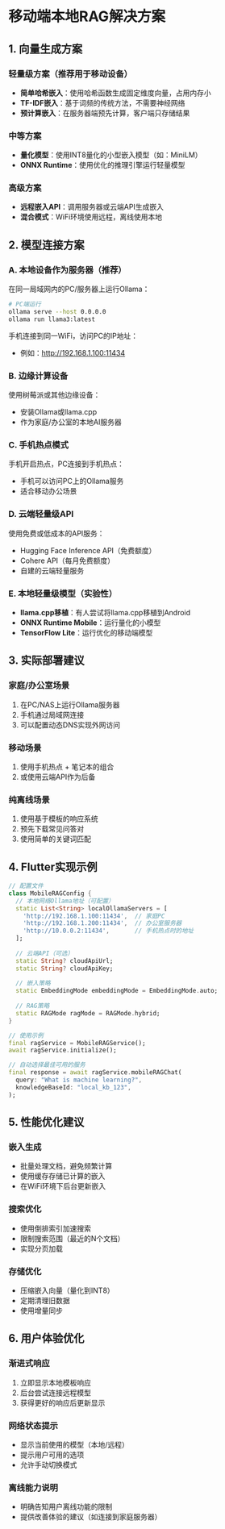 # 移动端本地RAG解决方案

## 1. 向量生成方案

### 轻量级方案（推荐用于移动设备）
- **简单哈希嵌入**：使用哈希函数生成固定维度向量，占用内存小
- **TF-IDF嵌入**：基于词频的传统方法，不需要神经网络
- **预计算嵌入**：在服务器端预先计算，客户端只存储结果

### 中等方案
- **量化模型**：使用INT8量化的小型嵌入模型（如：MiniLM）
- **ONNX Runtime**：使用优化的推理引擎运行轻量模型

### 高级方案
- **远程嵌入API**：调用服务器或云端API生成嵌入
- **混合模式**：WiFi环境使用远程，离线使用本地

## 2. 模型连接方案

### A. 本地设备作为服务器（推荐）
在同一局域网内的PC/服务器上运行Ollama：
```bash
# PC端运行
ollama serve --host 0.0.0.0
ollama run llama3:latest
```

手机连接到同一WiFi，访问PC的IP地址：
- 例如：http://192.168.1.100:11434

### B. 边缘计算设备
使用树莓派或其他边缘设备：
- 安装Ollama或llama.cpp
- 作为家庭/办公室的本地AI服务器

### C. 手机热点模式
手机开启热点，PC连接到手机热点：
- 手机可以访问PC上的Ollama服务
- 适合移动办公场景

### D. 云端轻量级API
使用免费或低成本的API服务：
- Hugging Face Inference API（免费额度）
- Cohere API（每月免费额度）
- 自建的云端轻量服务

### E. 本地轻量级模型（实验性）
- **llama.cpp移植**：有人尝试将llama.cpp移植到Android
- **ONNX Runtime Mobile**：运行量化的小模型
- **TensorFlow Lite**：运行优化的移动端模型

## 3. 实际部署建议

### 家庭/办公室场景
1. 在PC/NAS上运行Ollama服务器
2. 手机通过局域网连接
3. 可以配置动态DNS实现外网访问

### 移动场景
1. 使用手机热点 + 笔记本的组合
2. 或使用云端API作为后备

### 纯离线场景
1. 使用基于模板的响应系统
2. 预先下载常见问答对
3. 使用简单的关键词匹配

## 4. Flutter实现示例

```dart
// 配置文件
class MobileRAGConfig {
  // 本地网络Ollama地址（可配置）
  static List<String> localOllamaServers = [
    'http://192.168.1.100:11434',  // 家庭PC
    'http://192.168.1.200:11434',  // 办公室服务器
    'http://10.0.0.2:11434',       // 手机热点时的地址
  ];
  
  // 云端API（可选）
  static String? cloudApiUrl;
  static String? cloudApiKey;
  
  // 嵌入策略
  static EmbeddingMode embeddingMode = EmbeddingMode.auto;
  
  // RAG策略
  static RAGMode ragMode = RAGMode.hybrid;
}

// 使用示例
final ragService = MobileRAGService();
await ragService.initialize();

// 自动选择最佳可用的服务
final response = await ragService.mobileRAGChat(
  query: "What is machine learning?",
  knowledgeBaseId: "local_kb_123",
);
```

## 5. 性能优化建议

### 嵌入生成
- 批量处理文档，避免频繁计算
- 使用缓存存储已计算的嵌入
- 在WiFi环境下后台更新嵌入

### 搜索优化
- 使用倒排索引加速搜索
- 限制搜索范围（最近的N个文档）
- 实现分页加载

### 存储优化
- 压缩嵌入向量（量化到INT8）
- 定期清理旧数据
- 使用增量同步

## 6. 用户体验优化

### 渐进式响应
1. 立即显示本地模板响应
2. 后台尝试连接远程模型
3. 获得更好的响应后更新显示

### 网络状态提示
- 显示当前使用的模型（本地/远程）
- 提示用户可用的选项
- 允许手动切换模式

### 离线能力说明
- 明确告知用户离线功能的限制
- 提供改善体验的建议（如连接到家庭服务器）

